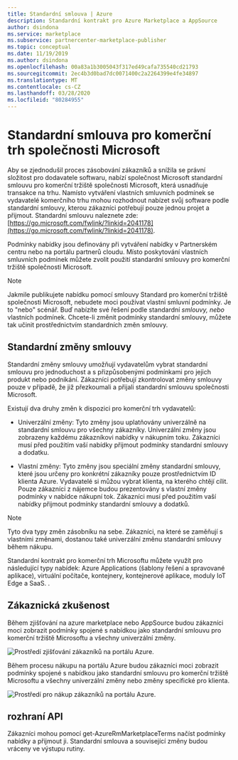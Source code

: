 ```yaml
---
title: Standardní smlouva | Azure
description: Standardní kontrakt pro Azure Marketplace a AppSource
author: dsindona
ms.service: marketplace
ms.subservice: partnercenter-marketplace-publisher
ms.topic: conceptual
ms.date: 11/19/2019
ms.author: dsindona
ms.openlocfilehash: 00a83a1b3005043f317ed49cafa735540cd21793
ms.sourcegitcommit: 2ec4b3d0bad7dc0071400c2a2264399e4fe34897
ms.translationtype: MT
ms.contentlocale: cs-CZ
ms.lasthandoff: 03/28/2020
ms.locfileid: "80284955"
---
```

# <a name="standard-contract-for-the-microsoft-commercial-marketplace"></a>Standardní smlouva pro komerční trh společnosti Microsoft

Aby se zjednodušil proces zásobování zákazníků a snížila se právní složitost pro dodavatele softwaru, nabízí společnost Microsoft standardní smlouvu pro komerční tržiště společnosti Microsoft, která usnadňuje transakce na trhu. Namísto vytváření vlastních smluvních podmínek se vydavatelé komerčního trhu mohou rozhodnout nabízet svůj software podle standardní smlouvy, kterou zákazníci potřebují pouze jednou projet a přijmout. Standardní smlouvu naleznete zde: [https://go.microsoft.com/fwlink/?linkid=2041178](https://go.microsoft.com/fwlink/?linkid=2041178).

Podmínky nabídky jsou definovány při vytváření nabídky v Partnerském centru nebo na portálu partnerů cloudu. Místo poskytování vlastních smluvních podmínek můžete zvolit použití standardní smlouvy pro komerční tržiště společnosti Microsoft.

>[!Note]
>Jakmile publikujete nabídku pomocí smlouvy Standard pro komerční tržiště společnosti Microsoft, nebudete moci používat vlastní smluvní podmínky. Je to "nebo" scénář. Buď nabízíte své řešení podle standardní *smlouvy, nebo* vlastních podmínek. Chcete-li změnit podmínky standardní smlouvy, můžete tak učinit prostřednictvím standardních změn smlouvy.

## <a name="standard-contract-amendments"></a>Standardní změny smlouvy

Standardní změny smlouvy umožňují vydavatelům vybrat standardní smlouvu pro jednoduchost a s přizpůsobenými podmínkami pro jejich produkt nebo podnikání. Zákazníci potřebují zkontrolovat změny smlouvy pouze v případě, že již přezkoumali a přijali standardní smlouvu společnosti Microsoft.

Existují dva druhy změn k dispozici pro komerční trh vydavatelů:

* Univerzální změny: Tyto změny jsou uplatňovány univerzálně na standardní smlouvu pro všechny zákazníky. Univerzální změny jsou zobrazeny každému zákazníkovi nabídky v nákupním toku. Zákazníci musí před použitím vaší nabídky přijmout podmínky standardní smlouvy a dodatku.

* Vlastní změny: Tyto změny jsou speciální změny standardní smlouvy, které jsou určeny pro konkrétní zákazníky pouze prostřednictvím ID klienta Azure. Vydavatelé si můžou vybrat klienta, na kterého chtějí cílit. Pouze zákazníci z nájemce budou prezentovány s vlastní změny podmínky v nabídce nákupní tok.  Zákazníci musí před použitím vaší nabídky přijmout podmínky standardní smlouvy a dodatků.

>[!Note]
>Tyto dva typy změn zásobníku na sebe. Zákazníci, na které se zaměňují s vlastními změnami, dostanou také univerzální změnu standardní smlouvy během nákupu.

Standardní kontrakt pro komerční trh Microsoftu můžete využít pro následující typy nabídek: Azure Applications (šablony řešení a spravované aplikace), virtuální počítače, kontejnery, kontejnerové aplikace, moduly IoT Edge a SaaS. .

## <a name="customer-experience"></a>Zákaznická zkušenost

Během zjišťování na azure marketplace nebo AppSource budou zákazníci moci zobrazit podmínky spojené s nabídkou jako standardní smlouvu pro komerční tržiště Microsoftu a všechny univerzální změny.

![Prostředí zjišťování zákazníků na portálu Azure.](media/marketplace-publishers-guide/azure-discovery-process.png)

Během procesu nákupu na portálu Azure budou zákazníci moci zobrazit podmínky spojené s nabídkou jako standardní smlouvu pro komerční tržiště Microsoftu a všechny univerzální změny nebo změny specifické pro klienta.

![Prostředí pro nákup zákazníků na portálu Azure.](media/marketplace-publishers-guide/azure-purchase-process.png)

## <a name="api"></a>rozhraní API

Zákazníci mohou pomocí get-AzureRmMarketplaceTerms načíst podmínky nabídky a přijmout ji. Standardní smlouva a související změny budou vráceny ve výstupu rutiny.
